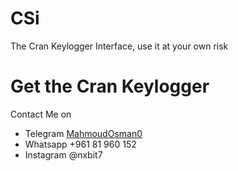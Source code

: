 # CSi
The Cran Keylogger Interface, use it at your own risk
# Get the Cran Keylogger
Contact Me on 
<ul><li>Telegram <a href="https://t.me/MahmoudOsman0">MahmoudOsman0</a></li>
<li>Whatsapp +961 81 960 152</li>
<li>Instagram @nxbit7</li>
